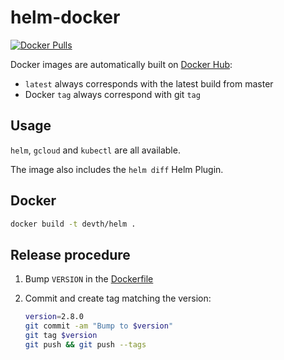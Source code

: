 # helm-docker

[![Docker Pulls](https://img.shields.io/docker/pulls/devth/helm.svg?style=flat-square)](https://hub.docker.com/r/devth/helm/)

Docker images are automatically built on [Docker
Hub](https://hub.docker.com/r/devth/helm/):

- `latest` always corresponds with the latest build from master
- Docker `tag` always correspond with git `tag`

## Usage

`helm`, `gcloud` and `kubectl` are all available.

The image also includes the `helm diff` Helm Plugin.

## Docker

```bash
docker build -t devth/helm .
```

## Release procedure

1. Bump `VERSION` in the [Dockerfile](Dockerfile)
1. Commit and create tag matching the version:

   ```bash
   version=2.8.0
   git commit -am "Bump to $version"
   git tag $version
   git push && git push --tags
   ```
